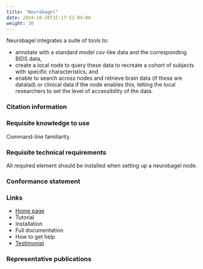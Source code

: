 ```yaml
---
title: "Neurobagel"
date: 2024-10-28T15:17:51-04:00
weight: 30
---
```


Neurobagel integrates a suite of tools to:
- annotate with a standard model csv-like data and the corresponding BIDS data,
- create a local node to query these data to recreate a cohort of subjects with specific characteristics, and 
- enable to search across nodes and retrieve brain data (if these are datalad) or clinical data if the node enables this, letting the local researchers to set the level of accessibility of the data.

### Citation information

### Requisite knowledge to use

Command-line familiarity.

### Requisite technical requirements

All required element should be installed when setting up a neurobagel node.

### Conformance statement

### Links

- [Home page](https://neurobagel.org/)
- Tutorial
- Installation
- Full documentation
- How to get help
- [Testimonial](https://www.linkedin.com/posts/evavanheese789_you-only-realise-how-important-infrastructure-activity-7220000830463053828-QdDy)

### Representative publications
